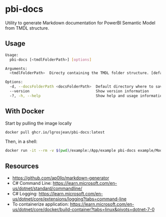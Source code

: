 # pbi-docs

Utility to generate Markdown documentation for PowerBI Semantic Model from TMDL structure.

## Usage

```sh
Usage:
  pbi-docs [<tmdlFolderPath>] [options]

Arguments:
  <tmdlFolderPath>  Directy containing the TMDL folder structure. [default: .]

Options:
  -d, --docsFolderPath <docsFolderPath>  Default directory where to save generated files. If not exist, will be created. [default: docs]
  --version                              Show version information
  -?, -h, --help                         Show help and usage information
```

## With Docker

Start by pulling the image locally
```sh
docker pull ghcr.io/lgrosjean/pbi-docs:latest
```

Then, in a shell:
```sh
docker run -it --rm -v $(pwd)/example:/App/example pbi-docs example/Model -d example/docs
```

## Resources

- https://github.com/ap0llo/markdown-generator
- C# Command Line: https://learn.microsoft.com/en-us/dotnet/standard/commandline/
- C# Logging: https://learn.microsoft.com/en-us/dotnet/core/extensions/logging?tabs=command-line
- To containerize application: https://learn.microsoft.com/en-us/dotnet/core/docker/build-container?tabs=linux&pivots=dotnet-7-0